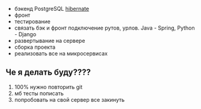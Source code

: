 
- бэкенд PostgreSQL [hibernate](https://hibernate.org/)
- фронт
- тестирование
- связать бэк и фронт подключение рутов, урлов. Java - Spring, Python - Django
- развертывание на сервере
- сборка проекта 
- реализовать все на микросервисах
## Че я делать буду????
1) 100% нужно повторить git 
2) мб тесты пописать 
3) попробовать на свой сервер все закинуть